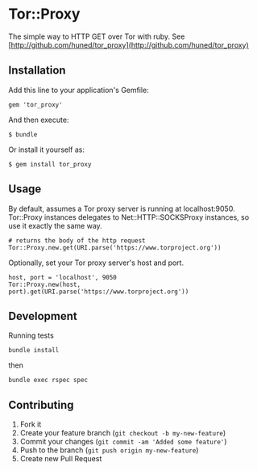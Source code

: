 # Tor::Proxy

The simple way to HTTP GET over Tor with ruby. See [http://github.com/huned/tor_proxy](http://github.com/huned/tor_proxy)

## Installation

Add this line to your application's Gemfile:

    gem 'tor_proxy'

And then execute:

    $ bundle

Or install it yourself as:

    $ gem install tor_proxy

## Usage

By default, assumes a Tor proxy server is running at localhost:9050. Tor::Proxy
instances delegates to Net::HTTP::SOCKSProxy instances, so use it exactly the
same way.

    # returns the body of the http request
    Tor::Proxy.new.get(URI.parse('https://www.torproject.org'))

Optionally, set your Tor proxy server's host and port.

    host, port = 'localhost', 9050
    Tor::Proxy.new(host, port).get(URI.parse('https://www.torproject.org'))

## Development

Running tests

    bundle install

then

    bundle exec rspec spec

## Contributing

1. Fork it
2. Create your feature branch (`git checkout -b my-new-feature`)
3. Commit your changes (`git commit -am 'Added some feature'`)
4. Push to the branch (`git push origin my-new-feature`)
5. Create new Pull Request
